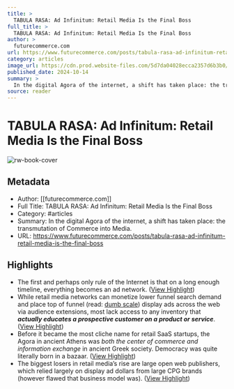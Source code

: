 ```yaml
---
title: >
  TABULA RASA: Ad Infinitum: Retail Media Is the Final Boss
full_title: >
  TABULA RASA: Ad Infinitum: Retail Media Is the Final Boss
author: >
  futurecommerce.com
url: https://www.futurecommerce.com/posts/tabula-rasa-ad-infinitum-retail-media-is-the-final-boss
category: articles
image_url: https://cdn.prod.website-files.com/5d7da04028ecca2357d6b3b0/670d8b3d81d2263e1fdce299_tabularasa6.jpg
published_date: 2024-10-14
summary: >
  In the digital Agora of the internet, a shift has taken place: the transmutation of Commerce into Media.
source: reader
---
```

# TABULA RASA: Ad Infinitum: Retail Media Is the Final Boss

![rw-book-cover](https://cdn.prod.website-files.com/5d7da04028ecca2357d6b3b0/670d8b3d81d2263e1fdce299_tabularasa6.jpg)

## Metadata
- Author: [[futurecommerce.com]]
- Full Title: TABULA RASA: Ad Infinitum: Retail Media Is the Final Boss
- Category: #articles
- Summary: In the digital Agora of the internet, a shift has taken place: the transmutation of Commerce into Media.
- URL: https://www.futurecommerce.com/posts/tabula-rasa-ad-infinitum-retail-media-is-the-final-boss

## Highlights
- The first and perhaps only rule of the Internet is that on a long enough timeline, everything becomes an ad network. ([View Highlight](https://read.readwise.io/read/01jacc0m41phnjyxrpe836takk))
- While retail media networks can monetize lower funnel search demand and place top of funnel (read: [dumb scale](https://www.linkedin.com/posts/gregrizzardi_adtech-ctv-retailmedia-activity-7247398657031868417-Yhzf/)) display ads across the web via audience extensions, most lack access to any inventory that ***actually educates a prospective customer on a product or service***. ([View Highlight](https://read.readwise.io/read/01jacc3mzmd57wqmw32j8sm50e))
- Before it became the most cliche name for retail SaaS startups, the Agora in ancient Athens was *both the center of commerce and information exchange* in ancient Greek society.
  Democracy was quite literally born in a bazaar. ([View Highlight](https://read.readwise.io/read/01jacc7qkd6gdt0nvk9rjx9gva))
- The biggest losers in retail media’s rise are large open web publishers, which relied largely on display ad dollars from large CPG brands (however flawed that business model was). ([View Highlight](https://read.readwise.io/read/01jaccajdhf01ech7ydadmr4pt))


